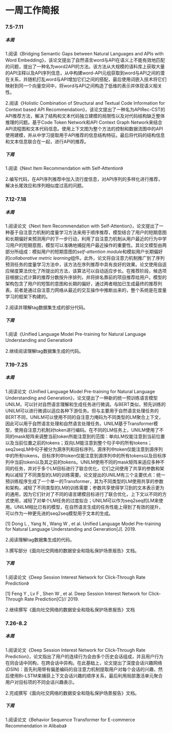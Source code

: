 # 一周工作简报

### 7.5-7.11

##### 本周

1.阅读《Bridging Semantic Gaps between Natural Languages and APIs with Word Embedding》，该论文提出了自然语言word与API在语义上不能有效地匹配的问题，提出了一种名为word2API的方法。该方法从大规模的语料库上获取大量的API注释以及API序列信息，从中构建word-API元组获取到word与API之间的潜在关系，并随机打乱word与API增加它们之间的搭配，最后使用词嵌入技术将它们映射到同一个向量空间中，将word与API之间构造了低维的表示并体现语义相关性。

2.阅读《Holistic Combination of Structural and Textual Code Information for Context based API Recommendation》，该论文提出了一种名为APIRec-CST的API推荐方法，解决了结构和文本代码独立建模的局限性以及对代码结构缺乏整体推理的问题。基于Code Token Network和API Context Graph Network来结合API流程图和文本代码信息。使用上下文图为整个方法的控制和数据流图中的API使用建模，并从中学习提取用于API推荐的信息结构特征。最后将代码的结构信息和文本信息联合在一起，进行API的推荐。

##### 下周

1.阅读《Next Item Recommendation with Self-Attention》

2.编写代码，在API序列推荐中加入流行度信息，对API序列的多样化进行推荐，解决长尾效应和序列相似度过高的问题。

### 7.12-7.18

##### 本周

1.阅读论文《Next Item Recommendation with Self-Attention》，论文提出了一种基于自注意力机制的度量学习方法来用于顺序推荐，模型结合了用户的短期意图和长期偏好来预测用户的下一步行动，利用了自注意力机制从用户最近的行为中学习用户的短期意图，模型可以准确地捕捉用户最近操作的重要性。其论文模型由两部分所组成：模拟用户的短期意图的*self-attention module*和模拟用户长期偏好的*collaborative metric learning*组件。此外，论文将自注意力机制推广到了序列预测任务的度量学习方法中，该方法在序列推荐中具有良好的效果。论文使用自适应梯度算法优化了所提出的方法，该算法可以自动适应步长。在推荐阶段，候选项目根据公式计算的推荐分数按升序排列，并将排名靠前的项目推荐给用户。模型的架构包含了用户的短暂的意图和长期的偏好，通过两者相加已生成最终的推荐列表。前者是通过自注意力网络从最近的交互操作中推断出来的，整个系统是在度量学习的框架下构建的。

2.阅读并理解tag数据集生成的部分代码。

##### 下周

1.阅读《Unified Language Model Pre-training for Natural Language Understanding and Generation》

2.继续阅读理解tag数据集生成的代码。

### 7.19-7.25

##### 本周

1.阅读论文《Unified Language Model Pre-training for Natural Language Understanding and Generation》，论文提出了一种新的统一预训练语言模型UNILM，可以针对自然语言理解和生成任务进行微调。与BERT类似，预先训练的UNILM可以进行微调以适应各种下游任务。但与主要用于自然语言处理任务的BERT不同，UNILM可以使用不同的自注意力掩码为不同类型的LM聚合上下文，因此可以用于自然语言处理和自然语言处理任务。UNILM基于Transformer模型，使用自注意力机制对token进行编码。在不同的LM任务上，UNILM使用了不同的mask矩阵来调整当前token所能注意到的范围：单向LM仅能注意到当前位置以及当前位置之前的tokens；双向LM能注意到整个句子中的所有tokens；seq2seqLM中句子被分为源序列和目标序列，源序列中token仅能注意到源序列中的所有tokens，目标序列中token仅能注意到源序列中的所有tokens以及目标序列中当前token以及其之前的tokens。UNILM使用不同的mask矩阵来适应多种不同的任务，并对于多个LM目标进行了联合优化，它们之间使用了共享的参数和架构以减轻了不同类型的LM的训练需要。论文提出的UNILM有三个主要优点：统一预训练程序生成了一个单一的Transformer，其为不同类型的LM使用共享的参数和架构，减轻了不同类型的LM的训练需要；参数共享使得学习到的文本表示更为的通用，因为它们针对了不同的语言建模目标进行了联合优化，上下文以不同的方式使用，减轻了对单个LM任务的过度拟合；UNILM可以作为seq2seq的LM来使用。UNILM相比已有的模型，在自然语言生成的任务性能上得到了有效的提升，可以作为一种更先进的seq2seq模型用于文本的生成。

[1] Dong L ,  Yang N ,  Wang W , et al. Unified Language Model Pre-training for Natural Language Understanding and Generation[J].  2019.

2.阅读理解tag数据集生成的代码。

3.撰写部分《面向社交网络的数据安全和隐私保护场景报告》文档。

##### 下周

1.阅读论文《Deep Session Interest Network for Click-Through Rate Prediction》

[1] Feng Y ,  Lv F ,  Shen W , et al. Deep Session Interest Network for Click-Through Rate Prediction[C]// 2019.

2.继续撰写《面向社交网络的数据安全和隐私保护场景报告》文档

### 7.26-8.2

##### 本周

1.阅读论文《Deep Session Interest Network for Click-Through Rate Prediction》，论文指出了用户的连续行为会由多个历史会话组成，并且用户行为在同会话中同构，在跨会话中异构。在此基础上，论文提出了深度会话兴趣网络(DSIN)：首先利用带有偏差编码的自注意力机制提取用户对每个会话的兴趣，然后使用Bi-LSTM来捕获上下文会话兴趣的顺序关系，最后利用局部激活单元聚合用户对目标项的不同会话兴趣表示。

2.完成撰写《面向社交网络的数据安全和隐私保护场景报告》文档。

##### 下周

1.阅读论文《Behavior Sequence Transformer for E-commerce Recommendation in Alibaba》
